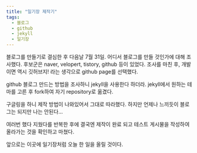 ```yaml
---
title: "일기장 제작기"
tags:
  - 블로그
  - github
  - jekyll
  - 일기장
---
```


블로그를 만들기로 결심한 후 다음날 7월 31일. 어디서 블로그를 만들 것인가에 대해 조사했다. 후보군은 naver, velopert, tistory, github 등이 있었다. 조사를 마친 후, 개발이면 역시 깃허브지! 라는 생각으로 github page를 선택했다.

github 블로그 만드는 방법을 조사하니 jekyll을 사용한다 하더라. jekyll에서 원하는 테마를 고른 후 fork하여 자기 repository로 옮겼다.

구글링을 하니 제작 방법이 나와있어서 그대로 따라했다. 하지만 언제나 느끼듯이 블로그는 되지만 나는 안된다…

여러번 했다 지웠다를 반복한 후에 결국엔 제작이 완료 되고 테스트 게시물을 작성하여 올라가는 것을 확인하고 마쳤다.

앞으로는 이곳에 일기장처럼 오늘 한 일을 올릴 것이다.
